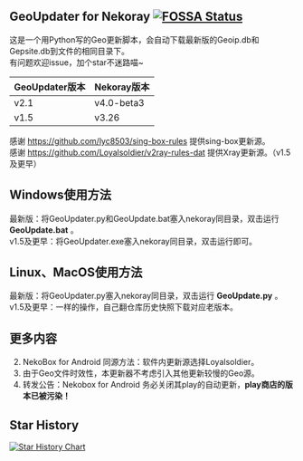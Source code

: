 ## GeoUpdater for Nekoray [![FOSSA Status](https://app.fossa.com/api/projects/git%2Bgithub.com%2Fzhangtony239%2FNekoGeoUpdater.svg?type=shield&issueType=security)](https://app.fossa.com/projects/git%2Bgithub.com%2Fzhangtony239%2FNekoGeoUpdater?ref=badge_shield&issueType=security)

这是一个用Python写的Geo更新脚本，会自动下载最新版的Geoip.db和Gepsite.db到文件的相同目录下。<br/>
有问题欢迎issue，加个star不迷路喵~

| GeoUpdater版本|Nekoray版本|
| --- | --- |
|v2.1|v4.0-beta3|
|v1.5|v3.26|

感谢 https://github.com/lyc8503/sing-box-rules 提供sing-box更新源。<br/>
感谢 https://github.com/Loyalsoldier/v2ray-rules-dat 提供Xray更新源。（v1.5及更早）

## Windows使用方法
最新版：将GeoUpdater.py和GeoUpdate.bat塞入nekoray同目录，双击运行 **GeoUpdate.bat** 。<br/>
v1.5及更早：将GeoUpdater.exe塞入nekoray同目录，双击运行即可。

## Linux、MacOS使用方法
最新版：将GeoUpdater.py塞入nekoray同目录，双击运行 **GeoUpdate.py** 。<br/>
v1.5及更早：一样的操作，自己翻仓库历史快照下载对应老版本。

## 更多内容
2. NekoBox for Android 同源方法：软件内更新源选择Loyalsoldier。
3. 由于Geo文件时效性，本更新器不考虑引入其他更新较慢的Geo源。
4. 转发公告：Nekobox for Android 务必关闭其play的自动更新，**play商店的版本已被污染！**

## Star History

[![Star History Chart](https://api.star-history.com/svg?repos=zhangtony239/NekoGeoUpdater&type=Date)](https://star-history.com/#zhangtony239/NekoGeoUpdater&Date)
